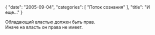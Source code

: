 {
   "date": "2005-09-04",
   "categories": [
      "Поток сознания"
   ],
   "title": "И еще..."
}

Обладающий властью должен быть прав.  
Иначе на власть он права не имеет.
